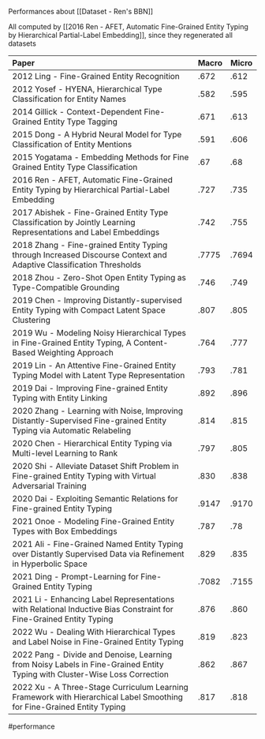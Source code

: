Performances about [[Dataset - Ren's BBN]]

All computed by [[2016 Ren - AFET, Automatic Fine-Grained Entity Typing by Hierarchical Partial-Label Embedding]], since they regenerated all datasets

| Paper                                                                                                                | Macro | Micro |
|:-------------------------------------------------------------------------------------------------------------------- | ----- | ----- |
| 2012 Ling - Fine-Grained Entity Recognition                                                                          | .672  | .612  |
| 2012 Yosef - HYENA, Hierarchical Type Classification for Entity Names                                                | .582  | .595  |
| 2014 Gillick - Context-Dependent Fine-Grained Entity Type Tagging                                                    | .671  | .613  |
| 2015 Dong - A Hybrid Neural Model for Type Classification of Entity Mentions                                         | .591  | .606  |
| 2015 Yogatama - Embedding Methods for Fine Grained Entity Type Classification                                        | .67   | .68   |
| 2016 Ren - AFET, Automatic Fine-Grained Entity Typing by Hierarchical Partial-Label Embedding                        | .727  | .735  |
| 2017 Abishek - Fine-Grained Entity Type Classification by Jointly Learning Representations and Label Embeddings      | .742  | .755  |
| 2018 Zhang - Fine-grained Entity Typing through Increased Discourse Context and Adaptive Classification Thresholds   | .7775 | .7694 |
| 2018 Zhou - Zero-Shot Open Entity Typing as Type-Compatible Grounding                        | .746  | .749  |
| 2019 Chen - Improving Distantly-supervised Entity Typing with Compact Latent Space Clustering                        | .807  | .805  |
| 2019 Wu - Modeling Noisy Hierarchical Types in Fine-Grained Entity Typing, A Content-Based Weighting Approach        | .764  | .777  |
| 2019 Lin - An Attentive Fine-Grained Entity Typing Model with Latent Type Representation                             | .793  | .781  |
| 2019 Dai - Improving Fine-grained Entity Typing with Entity Linking                                                  | .892  | .896  |
| 2020 Zhang - Learning with Noise, Improving Distantly-Supervised Fine-grained Entity Typing via Automatic Relabeling | .814  | .815  |
| 2020 Chen - Hierarchical Entity Typing via Multi-level Learning to Rank                                              | .797  | .805  |
| 2020 Shi - Alleviate Dataset Shift Problem in Fine-grained Entity Typing with Virtual Adversarial Training           | .830  | .838  |
| 2020 Dai - Exploiting Semantic Relations for Fine-grained Entity Typing                                              | .9147 | .9170 |
| 2021 Onoe - Modeling Fine-Grained Entity Types with Box Embeddings                                                   | .787  | .78   |
| 2021 Ali - Fine-Grained Named Entity Typing over Distantly Supervised Data via Refinement in Hyperbolic Space        | .829  | .835  |
| 2021 Ding - Prompt-Learning for Fine-Grained Entity Typing                                                           | .7082 | .7155 |
| 2021 Li - Enhancing Label Representations with Relational Inductive Bias Constraint for Fine-Grained Entity Typing   | .876  | .860
| 2022 Wu - Dealing With Hierarchical Types and Label Noise in Fine-Grained Entity Typing       | .819      | .823
| 2022 Pang - Divide and Denoise, Learning from Noisy Labels in Fine-Grained Entity Typing with Cluster-Wise Loss Correction       | .862      | .867
| 2022 Xu - A Three-Stage Curriculum Learning Framework with Hierarchical Label Smoothing for Fine-Grained Entity Typing       | .817      | .818

#performance 